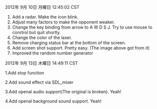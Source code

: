 2012年 9月 10日 月曜日 12:45:02 CST

1. Add a radar. Make the icon blink.
2. Adjust many factors to make the opponent weaker.
3. Change the key binding from arrow to A W D S J. Try to use mouse to conrtrol but quit shortly.
4. Change the color of the laser.
5. Remove charging status bar at the bottom of the screen.
6. Add screen shot support. Pretty easy. (The image above got from it)
7. Improved the random number generator

2012年 9月 13日 木曜日 14:49:11 CST

1.Add stop function

2.Add sound effect via SDL_mixer

3.Add openal audio support(The original is broken). Yeah!

4.Add openal background sound support. Yeah!
